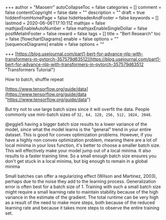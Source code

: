 +++
author = "Maoserr"
autoCollapseToc = false
categories = []
comment = false
contentCopyright = false
date = ""
description = ""
draft = true
hiddenFromHomePage = false
hideHeaderAndFooter = false
keywords = []
lastmod = 2020-06-06T17:10:11Z
mathjax = false
mathjaxEnableAutoNumber = false
mathjaxEnableSingleDollar = false
postMetaInFooter = false
reward = false
tags = []
title = "Bert Research"
toc = false
[flowchartDiagrams]
enable = false
options = ""
[sequenceDiagrams]
enable = false
options = ""

+++
[https://blog.usejournal.com/part1-bert-for-advance-nlp-with-transformers-in-pytorch-357579d63512](https://blog.usejournal.com/part1-bert-for-advance-nlp-with-transformers-in-pytorch-357579d63512 "Transformers Tutorial")

How to batch, shuffle repeat

[https://www.tensorflow.org/guide/data](https://www.tensorflow.org/guide/data "https://www.tensorflow.org/guide/data")

But try not to use large batch sizes since it will overfit the data. People commonly use mini-batch sizes of `32, 64, 128, 256, 512, 1024, 2048`.

@eggie5 having a bigger batch size results to a lower variance of the model, since what the model learns is the "general" trend in your entire dataset. This is good for convex optimization problems. However, if you have a highly non convex optimization problem, meaning there are a lot of local minima in your loss function, it's better to choose a smaller batch size. This will effectively make your model jump out of a local minima. It also results to a faster training time. So a small enough batch size ensures you don't get stuck in a local minima, but big enough to remain in a global minima

Small batches can offer a regularizing effect (Wilson and Martinez, 2003), perhaps due to the noise they add to the learning process. Generalization error is often best for a batch size of 1. Training with such a small batch size might require a small learning rate to maintain stability because of the high variance in the estimate of the gradient. The total runtime can be very high as a result of the need to make more steps, both because of the reduced learning rate and because it takes more steps to observe the entire training set.